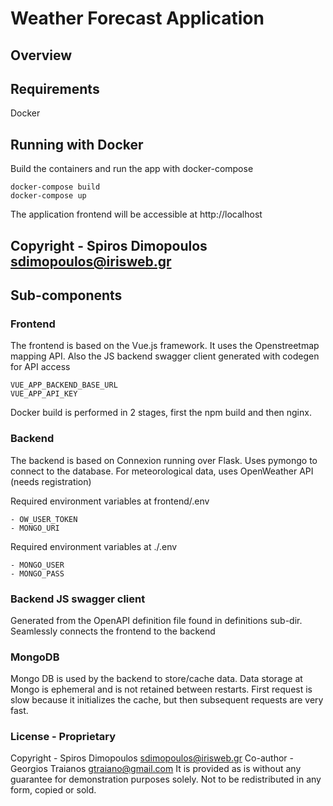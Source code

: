# Weather Forecast Application

## Overview

## Requirements
Docker

## Running with Docker

Build the containers and run the app with docker-compose

```
docker-compose build
docker-compose up

```

The application frontend will be accessible at http://localhost

## Copyright - Spiros Dimopoulos <sdimopoulos@irisweb.gr>

## Sub-components

### Frontend

The frontend is based on the Vue.js framework.
It uses the Openstreetmap mapping API.
Also the JS backend swagger client generated with codegen for API access

```
VUE_APP_BACKEND_BASE_URL
VUE_APP_API_KEY
```

Docker build is performed in 2 stages, first the npm build and then nginx.

### Backend

The backend is based on Connexion running over Flask.
Uses pymongo to connect to the database.
For meteorological data, uses OpenWeather API (needs registration)

Required environment variables at frontend/.env

```
- OW_USER_TOKEN
- MONGO_URI
```

Required environment variables at ./.env

```
- MONGO_USER
- MONGO_PASS
```

### Backend JS swagger client

Generated from the OpenAPI definition file found in definitions sub-dir.
Seamlessly connects the frontend to the backend

### MongoDB

Mongo DB is used by the backend to store/cache data. Data storage at Mongo is
ephemeral and is not retained between restarts. First request is slow because
it initializes the cache, but then subsequent requests are very fast.

### License - Proprietary
Copyright - Spiros Dimopoulos <sdimopoulos@irisweb.gr>
Co-author - Georgios Traianos <gtraiano@gmail.com>
It is provided as is without any guarantee for demonstration purposes solely.
Not to be redistributed in any form, copied or sold. 
